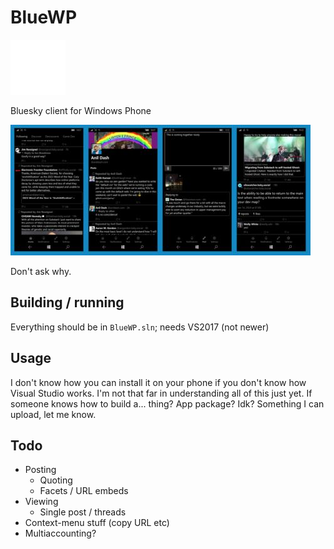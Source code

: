 # BlueWP

![image](https://raw.githubusercontent.com/Gargaj/BlueWP/main/BlueWP/Assets/Square44x44Logo.scale-200.png)

Bluesky client for Windows Phone

![image](https://raw.githubusercontent.com/Gargaj/BlueWP/main/screenshot.jpg)

Don't ask why.

## Building / running
Everything should be in `BlueWP.sln`; needs VS2017 (not newer)

## Usage
I don't know how you can install it on your phone if you don't know how Visual Studio works. 
I'm not that far in understanding all of this just yet.
If someone knows how to build a... thing? App package? Idk? Something I can upload, let me know.

## Todo
- Posting
  - Quoting
  - Facets / URL embeds
- Viewing
  - Single post / threads
- Context-menu stuff (copy URL etc)
- Multiaccounting?
